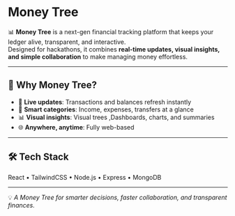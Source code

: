 # Money Tree

📊 **Money Tree** is a next-gen financial tracking platform that keeps your ledger alive, transparent, and interactive.  
Designed for hackathons, it combines **real-time updates, visual insights, and simple collaboration** to make managing money effortless.  

---

## 🚀 Why Money Tree?
- 🔄 **Live updates**: Transactions and balances refresh instantly  
- 📂 **Smart categories**: Income, expenses, transfers at a glance  
- 📊 **Visual insights**:  Visual trees ,Dashboards, charts, and summaries 
- 🌐 **Anywhere, anytime**: Fully web-based  

---

## 🛠️ Tech Stack
React • TailwindCSS • Node.js • Express • MongoDB  

---

💡 *A Money Tree for smarter decisions, faster collaboration, and transparent finances.*  
